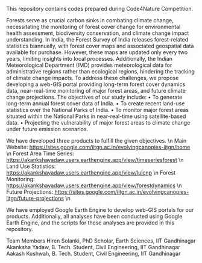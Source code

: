 This repository contains codes prepared during Code4Nature Competition. 

Forests serve as crucial carbon sinks in combating climate change, necessitating the monitoring of forest cover change for environmental health assessment, biodiversity conservation, and climate change impact understanding. In India, the Forest Survey of India releases forest-related statistics biannually, with forest cover maps and associated geospatial data available for purchase. However, these maps are updated only every two years, limiting insights into local processes. Additionally, the Indian Meteorological Department (IMD) provides meteorological data for administrative regions rather than ecological regions, hindering the tracking of climate change impacts. To address these challenges, we propose developing a web-GIS portal providing long-term forest cover dynamics data, near-real-time monitoring of major forest areas, and future climate change projections. 
The objectives of our study include:
•	To generate long-term annual forest cover data of India. 
•	To create recent land-use statistics over the National Parks of India.
•	To monitor major forest areas situated within the National Parks in near-real-time using satellite-based data. 
•	Projecting the vulnerability of major forest areas to climate change under future emission scenarios.

We have developed three products to fulfill the given objectives. \n
Main Website: https://sites.google.com/iitgn.ac.in/evolvingcanopies-iitgn/home \n
Forest Area Time Series: https://akankshayadaw.users.earthengine.app/view/timeseriesforest \n
Land Use Statistics: https://akankshayadaw.users.earthengine.app/view/lulcnp \n
Forest Monitoring: https://akankshayadaw.users.earthengine.app/view/forestdynamics \n
Future Projections: https://sites.google.com/iitgn.ac.in/evolvingcanopies-iitgn/future-projections \n

We have employed Google Earth Engine to develop web-GIS portals for our products. 
Additionally, all analyses have been conducted using Google Earth Engine, and the scripts for these analyses are provided in this repository.

Team Members
Hiren Solanki, PhD Scholar, Earth Sciences, IIT Gandhinagar
Akanksha Yadaw, B. Tech. Student, Civil Engineering, IIT Gandhinagar
Aakash Kushwah, B. Tech. Student, Civil Engineering, IIT Gandhinagar
